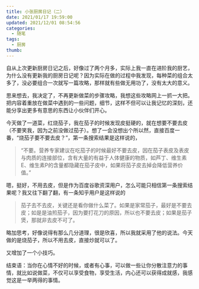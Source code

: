 ```yaml
---
title: 小张厨房日记（二）
date: 2021/01/17 19:59:00
updated: 2021/12/01 08:54:56
categories: 
  - 随笔
tags: 
  - 厨房
thumb: 
---
```





自从上次更新厨房日记之后，好像过了两个月多，实际上我一直在进阶我的厨艺，为什么没有更新我的厨房日记呢？因为实际在做的过程中我发现，每种菜的组合太多了，没必要组合一次就写一篇攻略，那样就有些做无用功了，没有太大的意义。

<!-- more -->

思来想去，我决定了，不再更新做菜的步骤攻略，我想这些攻略网上一抓一大把。把内容着重放在做菜中遇到的一些问题，细节，这样不但可以让我记忆的深刻，还能分享出更多有意思的东西让小伙伴们开心。

今天做了一道菜，红烧茄子，我在茄子的时候发现皮挺硬的，就在想要不要去皮（不要笑我，因为之前没做过茄子）。想了一会没想出个所以然，直接百度一番，“烧茄子要不要去皮？”，第一条搜索结果是这样说的，

>“不要。营养专家建议在吃茄子的时候最好不要去皮，因在茄子表皮及表皮与肉质的连接部位，含有大量的有益于人体健康的物质，如芦丁、维生素E、维生素P的含量都隐藏在茄子皮中，如果将茄子皮去掉会降低营养价值。”

嗯，挺好，不用去皮，但是作为百度谷歌资深用户，怎么可能只相信第一条搜索结果呢？我又往下翻了翻，有一条知乎用户是这样说的

>茄子去不去皮，关键还是看你做什么菜了。如果是家常茄子，最好是不要去皮；如是是油煎茄子，因为要打花刀的原因，所以也不要去皮；如果是茄子煲，那就非去皮不可了。

略加思考，好像说得有那么几分道理，很是欣喜，所以我就采用了他的说法。今天做的是烧茄子，所以不用去皮，直接炒就可以了。

又增加了一个小技巧。

结束语：当你在心情不好的时候，或者有心事，可以做一些让你分散注意力的事情，就比如说做菜，不仅可以享受食物，享受生活，内心还可以获得成就感，我感觉这是一举两得的事情。